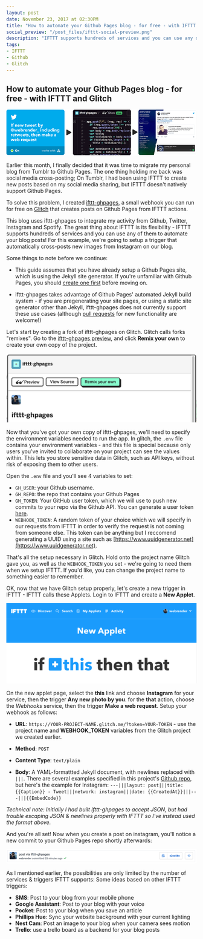 ```yaml
---
layout: post
date: November 23, 2017 at 02:30PM
title: "How to automate your Github Pages blog - for free - with IFTTT and Glitch"
social_preview: "/post_files/ifttt-social-preview.png"
description: "IFTTT supports hundreds of services and you can use any of them to automate your blog posts!  For this example, we're going to setup a trigger that automatically cross-posts new images from Instagram on our blog."
tags:
- IFTTT
- Github
- Glitch
---
```

## How to automate your Github Pages blog - for free - with IFTTT and Glitch ##

![](/post_files/ifttt-ghpages.png "ifttt-ghpages")

Earlier this month, I finally decided that it was time to migrate my personal blog from Tumblr to Github Pages.  The one thing holding me back was social media cross-posting;  On Tumblr, I had been using IFTTT to create new posts based on my social media sharing, but IFTTT doesn't natively support Github Pages.

To solve this problem, I created [ifttt-ghpages](https://glitch.com/~ifttt-ghpages), a small webhook you can run for free on [Glitch](https://glitch.com) that creates posts on Github Pages from IFTTT actions.

This blog uses ifttt-ghpages to integrate my activity from Github, Twitter, Instagram and Spotify. The great thing about IFTTT is its flexibility - IFTTT supports hundreds of services and you can use any of them to automate your blog posts!  For this example, we're going to setup a trigger that automatically cross-posts new images from Instagram on our blog.
<!--more-->


Some things to note before we continue:

* This guide assumes that you have already setup a Github Pages site, which is using the Jekyll site generator.  If you're unfamiliar with Github Pages, you should [create one first](https://help.github.com/articles/using-jekyll-as-a-static-site-generator-with-github-pages/) before moving on.

* ifttt-ghpages takes advantage of Github Pages' automated Jekyll build system - if you are pregenerating your site pages, or using a static site generator other than Jekyll, ifttt-ghpages does not currently support these use cases (although [pull requests](http://github.com/webrender/ifttt-ghpages) for new functionality are welcome!)

Let's start by creating a fork of ifttt-ghpages on Glitch.  Glitch calls forks "remixes".  Go to the [ifttt-ghpages preview](https://glitch.com/~ifttt-ghpages), and click **Remix your own** to create your own copy of the project.

![](/post_files/ifttt-ghpages-1.png "Glitch project preview")

Now that you've got your own copy of ifttt-ghpages, we'll need to specify the environment variables needed to run the app.  In glitch, the `.env` file contains your environment variables - and this file is special because only users you've invited to collaborate on your project can see the values within. This lets you store sensitive data in Glitch, such as API keys, without risk of exposing them to other users.

Open the `.env` file and you'll see 4 variables to set:

* `GH_USER`: your Github username.
* `GH_REPO`: the repo that contains your Github Pages
* `GH_TOKEN`: Your GitHub user token, which we will use to push new commits to your repo via the Github API. You can generate a user token [here](https://github.com/settings/tokens).
* `WEBHOOK_TOKEN`: A random token of your choice which we will specify in our requests from IFTTT in order to verify the request is not coming from someone else. This token can be anything but I reccomend generating a UUID using a site such as [https://www.uuidgenerator.net](https://www.uuidgenerator.net).

That's all the setup necessary in Glitch. Hold onto the project name Glitch gave you, as well as the `WEBHOOK_TOKEN` you set - we're going to need them when we setup IFTTT. If you'd like, you can change the project name to something easier to remember.

OK, now that we have Glitch setup properly, let's create a new trigger in IFTTT - IFTTT calls these Applets.  Login to IFTTT and create a **New Applet**.

![](/post_files/ifttt-ghpages-2.png "IFTTT New Applet")

On the new applet page, select the **this** link and choose **Instagram** for your service, then the trigger **Any new photo by you**.  for the **that** action, choose the *Webhooks* service, then the trigger **Make a web request**. Setup your webhook as follows:

* **URL**: `https://YOUR-PROJECT-NAME.glitch.me/?token=YOUR-TOKEN` - use the project name and **WEBHOOK_TOKEN** variables from the Glitch project we created earlier.

* **Method**: `POST`

* **Content Type**: `text/plain`

* **Body**: A YAML-formattted Jekyll document, with newlines replaced with `|||`. There are several examples specified in this project's [Github repo](https://github.com/webrender/ifttt-ghpages/examples), but here's the example for Instagram: `---|||layout: post|||title: {{Caption}} - Tweet|||network: instagram|||date: {{CreatedAt}}|||---|||{{EmbedCode}}`

_Technical note:  Initially I had built ifttt-ghpages to accept JSON, but had trouble escaping JSON & newlines properly with IFTTT so I've instead used the format above._

And you're all set! Now when you create a post on instagram, you'll notice a new commit to your Github Pages repo shortly afterwards:

![](/post_files/ifttt-ghpages-3.png "New commit on Github")

As I mentioned earlier, the possibilities are only limited by the number of services & triggers IFTTT supports:  Some ideas based on other IFTTT triggers:

* **SMS**: Post to your blog from your mobile phone
* **Google Assistant**: Post to your blog with your voice
* **Pocket**: Post to your blog when you save an article
* **Phillips Hue**: Sync your website background with your current lighting
* **Nest Cam**: Post an image to your blog when your camera sees motion
* **Trello**: use a trello board as a backend for your blog posts
